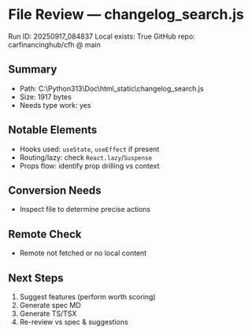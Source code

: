 # File Review — changelog_search.js
Run ID: 20250917_084837
Local exists: True
GitHub repo: carfinancinghub/cfh @ main

## Summary
- Path: C:\Python313\Doc\html\_static\changelog_search.js
- Size: 1917 bytes
- Needs type work: yes

## Notable Elements
- Hooks used: `useState`, `useEffect` if present
- Routing/lazy: check `React.lazy`/`Suspense`
- Props flow: identify prop drilling vs context

## Conversion Needs
- Inspect file to determine precise actions

## Remote Check
- Remote not fetched or no local content

## Next Steps
1) Suggest features (perform worth scoring)
2) Generate spec MD
3) Generate TS/TSX
4) Re-review vs spec & suggestions
